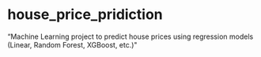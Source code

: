 # house_price_pridiction
“Machine Learning project to predict house prices using regression models (Linear, Random Forest, XGBoost, etc.)"

